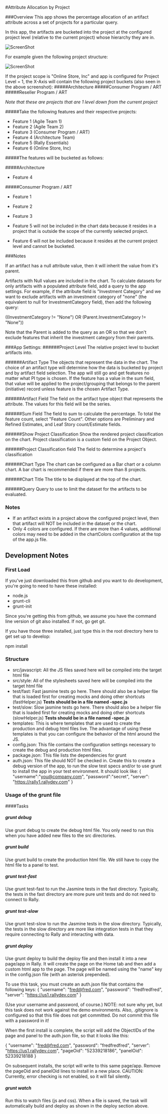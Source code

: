 #Attribute Allocation by Project

###Overview
This app shows the percentage allocation of an artifact attribute across a set of projects for a particular query.  

In this app, the artifacts are bucketed into the project at the configured project level (relative to the current project) whose hierarchy they are in.  

![ScreenShot](/images/attribute-allocation-by-project.png)

For example given the following project structure:

![ScreenShot](/images/project-hierarchy.png)

If the project scope is "Online Store, Inc" and app is configured for Project Level = 1, the X-Axis will contain the following project buckets (also seen in the above screenshot):
#####Architecture
#####Consumer Program / ART
#####Reseller Program / ART

*Note that these are projects that are 1 level down from the current project*      
     
#####Take the following features and their respective projects:

* Feature 1 (Agile Team 1)
* Feature 2 (Agile Team 2)
* Feature 3 (Consumer Program / ART)
* Feature 4 (Architecture Team)
* Feature 5 (Rally Essentials)
* Feature 6 (Online Store, Inc)

#####The features will be bucketed as follows:

#####Architecture
 * Feature 4 
 
#####Consumer Program / ART
 * Feature 1
 * Feature 2
 * Feature 3 

 * Feature 5 will not be included in the chart data because it resides in a project that is outside the scope of the currently selected project.  
 * Feature 6 will not be included because it resides at the current project level and cannot be bucketed.

  
###Notes

If an artifact has a null attribute value, then it will inherit the value from it's parent. 
  
Artifacts with Null values are included in the chart.  To calculate datasets for only artifacts with a populated attribute field, add a query to the app settings.  For example, if the attribute
field is "Investment Category" and we want to exclude artifacts with an investment category of "none" (the equivalent to null for InvestmentCategory field), then add the following query:

((InvestmentCategory != "None") OR (Parent.InvestmentCategory != "None"))

Note that the Parent is added to the query as an OR so that we don't exclude features that inherit the investment category from their parents.
  
###App Settings:
######Project Level
  The relative project level to bucket artifacts into.  
  
######Artifact Type
  The objects that represent the data in the chart.  The choice of an artifact type will determine how 
  the data is bucketed by project and by artifact field selection.  The app will still go and get features
  no matter what PI type is chosen.  If the feature has a value in the sum field, that value will be applied
  to the project/grouping that belongs to the parent (initiative) record unless feature is the chosen Artifact
  Type.
  
######Artifact Field
  The field on the artifact type object that represents the attribute.  The values for this field will be the series.  
  
######Sum Field
  The field to sum to calculate the percentage.  To  total the feature count, select "Feature Count".  Other options are Preliminary and Refined Estimates, and Leaf Story count/Estimate fields.  
  
######Show Project Classification
  Show the rendered project classification on the chart.  Project classification is a custom field on the Project Object. 
  
######Project Classification field
  The field to determine a project's classification 
  
######Chart Type
  The chart can be configured as a Bar chart or a column chart.  A bar chart is recommended if there are more than 8 projects.
  
######Chart Title
  The title to be displayed at the top of the chart.  
  
######Query
  Query to use to limit the dataset for the artifacts to be evaluated.  
  
### Notes
 * If an artifact exists in a project above the configured project level, then that artifact will NOT be included in the dataset or the chart.  
 * Only 4 colors are configured.  If there are more than 4 values, additional colors may need to be added in the chartColors configuration at the top of the app.js file.      

## Development Notes

### First Load

If you've just downloaded this from github and you want to do development, 
you're going to need to have these installed:

 * node.js
 * grunt-cli
 * grunt-init
 
Since you're getting this from github, we assume you have the command line
version of git also installed.  If not, go get git.

If you have those three installed, just type this in the root directory here
to get set up to develop:

  npm install

### Structure

  * src/javascript:  All the JS files saved here will be compiled into the 
  target html file
  * src/style: All of the stylesheets saved here will be compiled into the 
  target html file
  * test/fast: Fast jasmine tests go here.  There should also be a helper 
  file that is loaded first for creating mocks and doing other shortcuts
  (fastHelper.js) **Tests should be in a file named <something>-spec.js**
  * test/slow: Slow jasmine tests go here.  There should also be a helper
  file that is loaded first for creating mocks and doing other shortcuts 
  (slowHelper.js) **Tests should be in a file named <something>-spec.js**
  * templates: This is where templates that are used to create the production
  and debug html files live.  The advantage of using these templates is that
  you can configure the behavior of the html around the JS.
  * config.json: This file contains the configuration settings necessary to
  create the debug and production html files.  
  * package.json: This file lists the dependencies for grunt
  * auth.json: This file should NOT be checked in.  Create this to create a
  debug version of the app, to run the slow test specs and/or to use grunt to
  install the app in your test environment.  It should look like:
    {
        "username":"you@company.com",
        "password":"secret",
        "server": "https://rally1.rallydev.com"
    }
  
### Usage of the grunt file
####Tasks
    
##### grunt debug

Use grunt debug to create the debug html file.  You only need to run this when you have added new files to
the src directories.

##### grunt build

Use grunt build to create the production html file.  We still have to copy the html file to a panel to test.

##### grunt test-fast

Use grunt test-fast to run the Jasmine tests in the fast directory.  Typically, the tests in the fast 
directory are more pure unit tests and do not need to connect to Rally.

##### grunt test-slow

Use grunt test-slow to run the Jasmine tests in the slow directory.  Typically, the tests in the slow
directory are more like integration tests in that they require connecting to Rally and interacting with
data.

##### grunt deploy

Use grunt deploy to build the deploy file and then install it into a new page/app in Rally.  It will create the page on the Home tab and then add a custom html app to the page.  The page will be named using the "name" key in the config.json file (with an asterisk prepended).

To use this task, you must create an auth.json file that contains the following keys:
{
    "username": "fred@fred.com",
    "password": "fredfredfred",
    "server": "https://us1.rallydev.com"
}

(Use your username and password, of course.)  NOTE: not sure why yet, but this task does not work against the demo environments.  Also, .gitignore is configured so that this file does not get committed.  Do not commit this file with a password in it!

When the first install is complete, the script will add the ObjectIDs of the page and panel to the auth.json file, so that it looks like this:

{
    "username": "fred@fred.com",
    "password": "fredfredfred",
    "server": "https://us1.rallydev.com",
    "pageOid": "52339218186",
    "panelOid": 52339218188
}

On subsequent installs, the script will write to this same page/app. Remove the
pageOid and panelOid lines to install in a new place.  CAUTION:  Currently, error checking is not enabled, so it will fail silently.

##### grunt watch

Run this to watch files (js and css).  When a file is saved, the task will automatically build and deploy as shown in the deploy section above.

